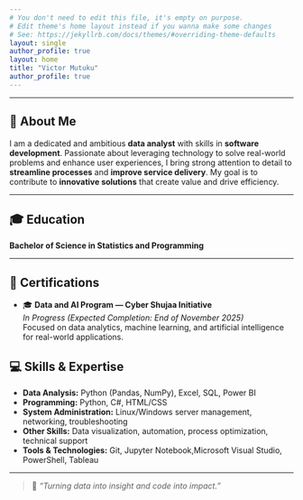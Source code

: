 ```yaml
---
# You don't need to edit this file, it's empty on purpose.
# Edit theme's home layout instead if you wanna make some changes
# See: https://jekyllrb.com/docs/themes/#overriding-theme-defaults
layout: single
author_profile: true
layout: home
title: "Victor Mutuku"
author_profile: true
---
```

---
## 👋 About Me

I am a dedicated and ambitious **data analyst** with skills in **software development**. Passionate about leveraging technology to solve real-world problems and enhance user experiences, I bring strong attention to detail to **streamline processes** and **improve service delivery**. My goal is to contribute to **innovative solutions** that create value and drive efficiency.

---

## 🎓 Education  

  **Bachelor of Science in Statistics and Programming**   
  
 --- 
 ## 🏅 Certifications
   
- 🎓 **Data and AI Program — Cyber Shujaa Initiative**  
  *In Progress (Expected Completion: End of November 2025)*  
  Focused on data analytics, machine learning, and artificial intelligence for real-world applications.

## 💻 Skills & Expertise

-  **Data Analysis:** Python (Pandas, NumPy), Excel, SQL, Power BI  
-  **Programming:** Python, C#, HTML/CSS  
-  **System Administration:** Linux/Windows server management, networking, troubleshooting  
-  **Other Skills:** Data visualization, automation, process optimization, technical support  
-  **Tools & Technologies:** Git, Jupyter Notebook,Microsoft Visual Studio, PowerShell, Tableau

---
> 🌟 *“Turning data into insight and code into impact.”*
